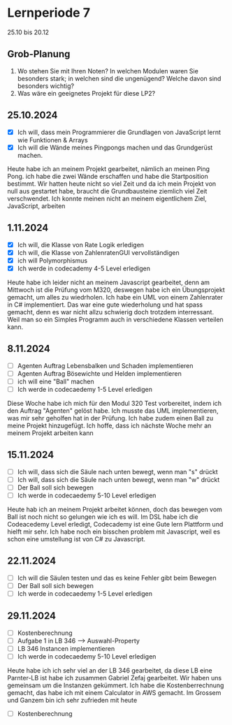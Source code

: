 
# Lernperiode 7

25.10 bis 20.12

## Grob-Planung

1. Wo stehen Sie mit Ihren Noten? In welchen Modulen waren Sie besonders stark; in welchen sind die ungenügend? Welche davon sind besonders wichtig?
2. Was wäre ein geeignetes Projekt für diese LP2?

## 25.10.2024

- [X] Ich will, dass mein Programmierer die Grundlagen von JavaScript lernt wie Funktionen & Arrays
- [X] Ich will die Wände meines Pingpongs machen und das Grundgerüst machen.

Heute habe ich an meinem Projekt gearbeitet, nämlich an meinen Ping Pong. ich habe die zwei Wände erschaffen und habe die Startposition bestimmt. Wir hatten heute nicht so viel Zeit und da ich mein Projekt von null aus gestartet habe, braucht die Grundbausteine ziemlich viel Zeit verschwendet. Ich konnte meinen nicht an meinem eigentlichem Ziel, JavaScript, arbeiten



## 1.11.2024

- [x] Ich will, die Klasse von Rate Logik erledigen
- [x] Ich will, die Klasse von ZahlenratenGUI vervollständigen
- [x] ich will Polymorphismus
- [x] Ich werde in codecademy 4-5 Level erledigen

Heute habe ich leider nicht an meinem Javascript gearbeitet, denn am Mittwoch ist die Prüfung vom M320, deswegen habe ich ein Übungsprojekt gemacht, um alles zu wiedrholen. Ich habe ein UML von einem Zahlenrater in C# implementiert. Das war eine gute wiederholung und hat spass gemacht, denn es war nicht allzu schwierig doch trotzdem interressant. Weil man so ein Simples Programm auch in verschiedene Klassen verteilen kann.

## 8.11.2024

- [ ] Agenten Auftrag Lebensbalken und Schaden implementieren
- [ ] Agenten Auftrag Bösewichte und Helden implementieren
- [ ] ich will eine "Ball" machen
- [ ] Ich werde in codecaedemy 1-5 Level erledigen

Diese Woche habe ich mich für den Modul 320 Test vorbereitet, indem ich den Auftrag "Agenten" gelöst habe. Ich musste das UML implementieren, was mir sehr geholfen hat in der Prüfung. Ich habe zudem einen Ball zu meine Projekt hinzugefügt. Ich hoffe, dass ich nächste Woche mehr an meinem Projekt arbeiten kann

## 15.11.2024

- [ ] Ich will, dass sich die Säule nach unten bewegt, wenn man "s" drückt 
- [ ] Ich will, dass sich die Säule nach unten bewegt, wenn man "w" drückt 
- [ ] Der Ball soll sich bewegen
- [ ] Ich werde in codecaedemy 5-10 Level erledigen

Heute hab ich an meinem Projekt arbeitet können, doch das bewegen vom Ball ist noch nicht so gelungen wie ich es will. Im DSL habe ich die Codeacedemy Level erledigt, Codecademy ist eine Gute lern Plattform und hielft mir sehr. Ich habe noch ein bisschen problem mit Javascript, weil es schon eine umstellung ist von C# zu Javascript.

## 22.11.2024

- [ ] Ich will die Säulen testen und das es keine Fehler gibt beim Bewegen
- [ ] Der Ball soll sich bewegen
- [ ] Ich werde in codecaedemy 1-5 Level erledigen

## 29.11.2024
- [ ] Kostenberechnung
- [ ] Aufgabe 1 in LB 346 --> Auswahl-Property
- [ ] LB 346 Instancen implementieren
- [ ] Ich werde in codecaedemy 5-10 Level erledigen

Heute habe ich ich sehr viel an der LB 346 gearbeitet, da diese LB eine Parnter-LB ist habe ich zusammen Gabriel Zefaj gearbeitet. Wir haben uns gemeinsam um die Instanzen gekümmert. Ich habe die Kostenberrechnung gemacht, das habe ich mit einem Calculator in AWS gemacht. Im Grossem und Ganzem bin ich sehr zufrieden mit heute

- [ ] Kostenberechnung


